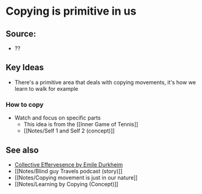# Copying is primitive in us

## Source:
- ??

## Key Ideas
- There's a primitive area that deals with copying movements, it's how we learn to walk for example

### How to copy
- Watch and focus on specific parts
	- This idea is from the [[Inner Game of Tennis]]
	- [[Notes/Self 1 and Self 2 (concept)]]

## See also
- [Collective Effervesence by Emile Durkheim](https://aeon.co/videos/dance-seems-to-be-the-ultimate-frivolity-how-did-it-become-a-human-necessity)
- [[Notes/Blind guy Travels podcast (story)]]
- [[Notes/Copying movement is just in our nature]]
- [[Notes/Learning by Copying (Concept)]]